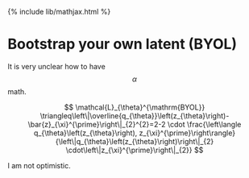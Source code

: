 {% include lib/mathjax.html %}
# Bootstrap your own latent (BYOL)

It is very unclear how to have $$\alpha$$ math.

$$
\mathcal{L}_{\theta}^{\mathrm{BYOL}} \triangleq\left\|\overline{q_{\theta}}\left(z_{\theta}\right)-\bar{z}_{\xi}^{\prime}\right\|_{2}^{2}=2-2 \cdot \frac{\left\langle q_{\theta}\left(z_{\theta}\right), z_{\xi}^{\prime}\right\rangle}{\left\|q_{\theta}\left(z_{\theta}\right)\right\|_{2} \cdot\left\|z_{\xi}^{\prime}\right\|_{2}}
$$

I am not optimistic.
